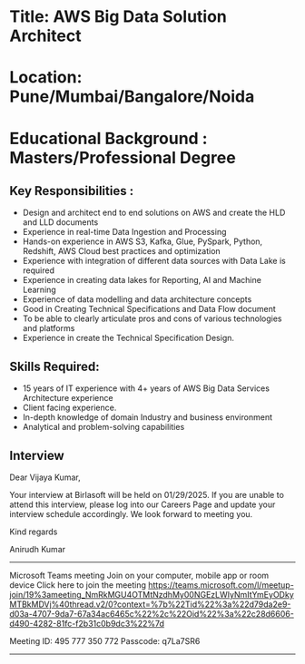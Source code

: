 # Title: AWS Big Data Solution Architect
# Location: Pune/Mumbai/Bangalore/Noida
# Educational Background : Masters/Professional Degree

## Key Responsibilities :

- Design and architect end to end solutions on AWS and create the HLD and LLD documents
- Experience in real-time Data Ingestion and Processing
- Hands-on experience in AWS S3, Kafka, Glue, PySpark, Python, Redshift, AWS Cloud best practices and optimization
- Experience with integration of different data sources with Data Lake is required
- Experience in creating data lakes for Reporting, AI and Machine Learning
- Experience of data modelling and data architecture concepts
- Good in Creating Technical Specifications and Data Flow document
- To be able to clearly articulate pros and cons of various technologies and platforms
- Experience in create the Technical Specification Design.


## Skills Required:

- 15 years of IT experience with 4+ years of AWS Big Data Services Architecture experience
- Client facing experience.
- In-depth knowledge of domain Industry and business environment
- Analytical and problem-solving capabilities

## Interview 

Dear Vijaya Kumar,

Your interview at Birlasoft will be held on 01/29/2025. If you are unable to attend this interview, please log into our Careers Page and update your interview schedule accordingly. We look forward to meeting you.

Kind regards

Anirudh Kumar

________________________________________________________________________________
Microsoft Teams meeting
Join on your computer, mobile app or room device
Click here to join the meeting
https://teams.microsoft.com/l/meetup-join/19%3ameeting_NmRkMGU4OTMtNzdhMy00NGEzLWIyNmItYmEyODkyMTBkMDVj%40thread.v2/0?context=%7b%22Tid%22%3a%22d79da2e9-d03a-4707-9da7-67a34ac6465c%22%2c%22Oid%22%3a%22c28d6606-d490-4282-81fc-f2b31c0b9dc3%22%7d

Meeting ID: 495 777 350 772
Passcode: q7La7SR6
________________________________________________________________________________
